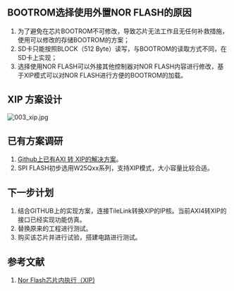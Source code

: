 ## BOOTROM选择使用外置NOR FLASH的原因
1. 为了避免在芯片BOOTROM不可修改，导致芯片无法工作且无任何补救措施，使用可以修改的存储BOOTROM的方案；
2. SD卡只能按照BLOCK（512 Byte）读写，与BOOTROM的读取方式不同，在SD卡上实现；
3. 选择使用NOR FLASH可以外接其他控制器对NOR FLASH内容进行修改，基于XIP模式可以对NOR FLASH进行方便的BOOTROM的加载。
## XIP 方案设计
![003_xip.jpg](https://i.loli.net/2019/08/05/ot6pxq1wjvm7SVJ.png)
## 已有方案调研
1. [Github上已有AXI 转 XIP的解决方案](https://github.com/ultraembedded/core_spiflash)。
2. SPI FLASH初步选用W25Qxx系列，支持XIP模式，大小容量比较合适。

## 下一步计划
1. 结合GITHUB上的实现方案，连接TileLink转换XIP的IP核。当前AXI4转XIP的接口已经实现功能仿真。
2. 替换原来的工程进行测试。
3. 购买该芯片并进行试验，搭建电路进行测试。

## 参考文献
1. [Nor Flash芯片内执行（XIP)](https://blog.csdn.net/u012351051/article/details/81034661)
   
